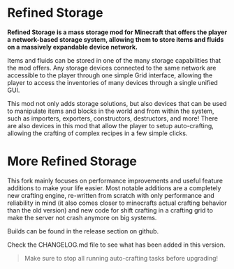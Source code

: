 # Refined Storage

**Refined Storage is a mass storage mod for Minecraft that offers the player a network-based storage system, allowing them to store items and fluids on a massively expandable device network.**

Items and fluids can be stored in one of the many storage capabilities that the mod offers. Any storage devices connected to the same network are accessible to the player through one simple Grid interface, allowing the player to access the inventories of many devices through a single unified GUI.

This mod not only adds storage solutions, but also devices that can be used to manipulate items and blocks in the world and from within the system, such as importers, exporters, constructors, destructors, and more! There are also devices in this mod that allow the player to setup auto-crafting, allowing the crafting of complex recipes in a few simple clicks.

# More Refined Storage

This fork mainly focuses on performance improvements and useful feature additions to make your life easier.
Most notable additions are a completely new crafting engine, re-written from scratch with only performance and reliability in mind (it also comes closer to minecrafts actual crafting behavior than the old version) and new code for shift crafting in a crafting grid to make the server not crash anymore on big systems.

Builds can be found in the release section on github.

Check the CHANGELOG.md file to see what has been added in this version.

> Make sure to stop all running auto-crafting tasks before upgrading!
